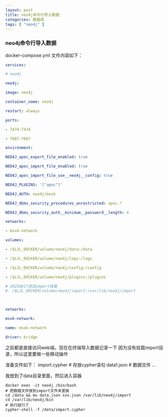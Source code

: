 ```yaml
---
layout: post
title: neo4j命令行导入数据
categories: 数据库
tags: [ "neo4j" ]
---
```


### neo4j命令行导入数据

docker-compose.yml 文件内容如下：
```yml
services:

# neo4j

neo4j:

image: neo4j

container_name: neo4j

restart: always

ports:

- 7474:7474

- 7687:7687

environment:

NEO4J_apoc_export_file_enabled: true

NEO4J_apoc_import_file_enabled: true

NEO4J_apoc_import_file_use__neo4j__config: true

NEO4J_PLUGINS: '["apoc"]'

NEO4J_AUTH: neo4j/msxk

NEO4J_dbms_security_procedures_unrestricted: apoc.*

NEO4J_dbms_security_auth__minimum__password__length: 4

networks:

- msxk-network

volumes:

- /$LJL_DOCKER/volume/neo4j/data:/data

- /$LJL_DOCKER/volume/neo4j/logs:/logs

- /$LJL_DOCKER/volume/neo4j/config:/config

- /$LJL_DOCKER/volume/neo4j/plugins:/plugins

# 20250617添加import挂载
#- /$LJL_DOCKER/volume/neo4j/import:/var/lib/neo4j/import

  

networks:

msxk-network:

name: msxk-network

driver: bridge
```

之前都是直接访问web端，现在在终端导入数据记录一下
因为没有挂载import目录，所以这里要做一些移动操作

准备文件如下：
 import.cypher # 存放cypher语句
 data1.json # 数据文件
 ...

我放到了data目录里面，然后进入容器

```shell
docker exec -it neo4j /bin/bash
# 把数据文件放到import文件夹里面
cd /data && mv data.json xxx.json /var/lib/neo4j/import
cd /var/lib/neo4j/bin
# 执行就行了
cypher-shell -f /data/import.cypher 
```

